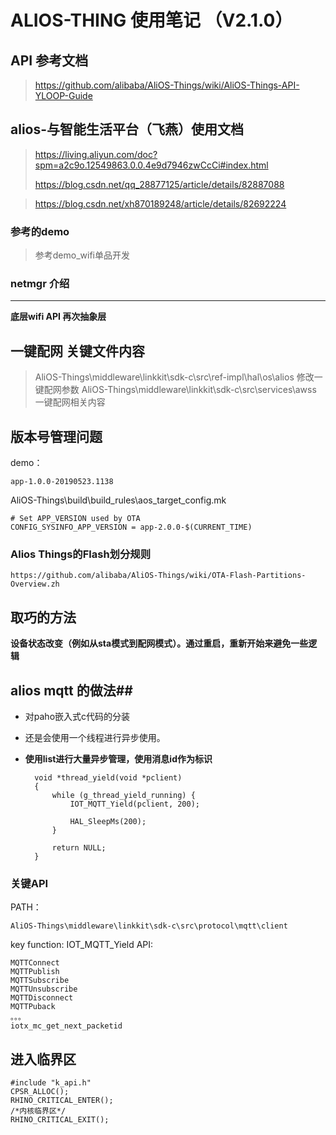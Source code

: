 # ALIOS-THING 使用笔记 （V2.1.0） #

## API 参考文档 ##

> https://github.com/alibaba/AliOS-Things/wiki/AliOS-Things-API-YLOOP-Guide

## alios-与智能生活平台（飞燕）使用文档 ##

> https://living.aliyun.com/doc?spm=a2c9o.12549863.0.0.4e9d7946zwCcCi#index.html
> 
> https://blog.csdn.net/qq_28877125/article/details/82887088

> https://blog.csdn.net/xh870189248/article/details/82692224

### 参考的demo ###

> 参考demo_wifi单品开发

### netmgr 介绍 ###
-----
**底层wifi API 再次抽象层**

## 一键配网 关键文件内容 ##

> AliOS-Things\middleware\linkkit\sdk-c\src\ref-impl\hal\os\alios 修改一键配网参数
> AliOS-Things\middleware\linkkit\sdk-c\src\services\awss 一键配网相关内容


## 版本号管理问题 ##
demo：

	app-1.0.0-20190523.1138

AliOS-Things\build\build_rules\aos_target_config.mk

	# Set APP_VERSION used by OTA
	CONFIG_SYSINFO_APP_VERSION = app-2.0.0-$(CURRENT_TIME)


### Alios Things的Flash划分规则 ###

	https://github.com/alibaba/AliOS-Things/wiki/OTA-Flash-Partitions-Overview.zh

## 取巧的方法 ##

**设备状态改变（例如从sta模式到配网模式）。通过重启，重新开始来避免一些逻辑**

## alios mqtt 的做法##

- 对paho嵌入式c代码的分装
- 还是会使用一个线程进行异步使用。
- **使用list进行大量异步管理，使用消息id作为标识**

		void *thread_yield(void *pclient)
		{
		    while (g_thread_yield_running) {
		        IOT_MQTT_Yield(pclient, 200);
		
		        HAL_SleepMs(200);
		    }
		
		    return NULL;
		}

### 关键API ###

PATH：

	AliOS-Things\middleware\linkkit\sdk-c\src\protocol\mqtt\client
key function:
	IOT_MQTT_Yield
API:

	MQTTConnect
	MQTTPublish
	MQTTSubscribe
	MQTTUnsubscribe
	MQTTDisconnect
	MQTTPuback
	。。。
	iotx_mc_get_next_packetid


## 进入临界区 ##

	#include "k_api.h"
	CPSR_ALLOC();
	RHINO_CRITICAL_ENTER();
    /*内核临界区*/
	RHINO_CRITICAL_EXIT();
